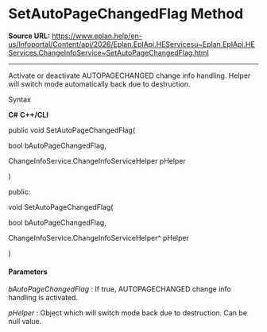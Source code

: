 # SetAutoPageChangedFlag Method

**Source URL:** https://www.eplan.help/en-us/Infoportal/Content/api/2026/Eplan.EplApi.HEServicesu~Eplan.EplApi.HEServices.ChangeInfoService~SetAutoPageChangedFlag.html

---

Activate or deactivate AUTOPAGECHANGED change info handling. Helper will switch mode automatically back due to destruction.

Syntax

**C#**
**C++/CLI**


public void SetAutoPageChangedFlag( 

   bool bAutoPageChangedFlag,

   ChangeInfoService.ChangeInfoServiceHelper pHelper

)

public:

void SetAutoPageChangedFlag( 

   bool bAutoPageChangedFlag,

   ChangeInfoService.ChangeInfoServiceHelper^ pHelper

)


#### Parameters

*bAutoPageChangedFlag*
:   If true, AUTOPAGECHANGED change info handling is activated.

*pHelper*
:   Object which will switch mode back due to destruction. Can be null value.
